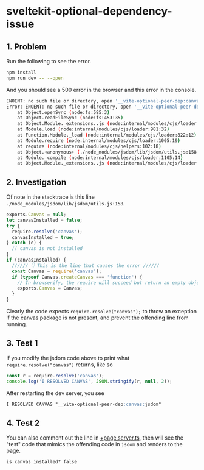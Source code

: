 # sveltekit-optional-dependency-issue

## 1. Problem

Run the following to see the error.

```bash
npm install
npm run dev -- --open
```

And you should see a 500 error in the browser and this error in the console.

```bash
ENOENT: no such file or directory, open '__vite-optional-peer-dep:canvas:jsdom'
Error: ENOENT: no such file or directory, open '__vite-optional-peer-dep:canvas:jsdom'
    at Object.openSync (node:fs:585:3)
    at Object.readFileSync (node:fs:453:35)
    at Object.Module._extensions..js (node:internal/modules/cjs/loader:1122:18)
    at Module.load (node:internal/modules/cjs/loader:981:32)
    at Function.Module._load (node:internal/modules/cjs/loader:822:12)
    at Module.require (node:internal/modules/cjs/loader:1005:19)
    at require (node:internal/modules/cjs/helpers:102:18)
    at Object.<anonymous> (./node_modules/jsdom/lib/jsdom/utils.js:158:18)
    at Module._compile (node:internal/modules/cjs/loader:1105:14)
    at Object.Module._extensions..js (node:internal/modules/cjs/loader:1159:10)
```

## 2. Investigation

Of note in the stacktrace is this line `./node_modules/jsdom/lib/jsdom/utils.js:158`.

```js
exports.Canvas = null;
let canvasInstalled = false;
try {
  require.resolve('canvas');
  canvasInstalled = true;
} catch (e) {
  // canvas is not installed
}
if (canvasInstalled) {
  ////// 👇 This is the line that causes the error //////
  const Canvas = require('canvas');
  if (typeof Canvas.createCanvas === 'function') {
    // In browserify, the require will succeed but return an empty object
    exports.Canvas = Canvas;
  }
}
```

Clearly the code expects `require.resolve("canvas");` to throw an exception if the canvas package is not
present, and prevent the offending line from running.

## 3. Test 1

If you modify the jsdom code above to print what `require.resolve("canvas")` returns, like so

```js
const r = require.resolve('canvas');
console.log('I RESOLVED CANVAS', JSON.stringify(r, null, 2));
```

After restarting the dev server, you see

```md
I RESOLVED CANVAS "__vite-optional-peer-dep:canvas:jsdom"
```

## 4. Test 2

You can also comment out the line in [+page.server.ts](./src/routes/+page.server.ts), then
will see the "test" code that mimics the offending code in `jsdom` and renders to the page.

```md
is canvas installed? false
```
